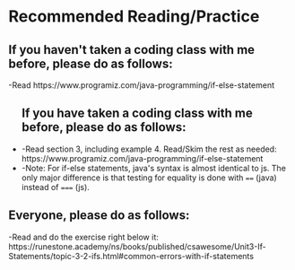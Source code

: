 <h1>Recommended Reading/Practice</h1>


<h2>If you haven't taken a coding class with me before, please do as follows:</h2>
-Read https://www.programiz.com/java-programming/if-else-statement 


<ul><h2>If you have taken a coding class with me before, please do as follows: </h2>

<li>-Read section 3, including example 4. Read/Skim the rest as needed: https://www.programiz.com/java-programming/if-else-statement </li>

<li>-Note: For if-else statements, java's syntax is almost identical to js. The only major difference is that testing for equality is done with <code>==</code> (java) instead of <code>===</code> (js).</li>
  </ul>

<h2>Everyone, please do as follows:</h2>
-Read and do the exercise right below it: https://runestone.academy/ns/books/published/csawesome/Unit3-If-Statements/topic-3-2-ifs.html#common-errors-with-if-statements
